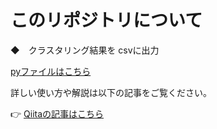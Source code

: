 # このリポジトリについて

◆　クラスタリング結果を csvに出力

[pyファイルはこちら](https://github.com/iwakazusuwa/Py_clustering)

詳しい使い方や解説は以下の記事をご覧ください。

👉 [Qiitaの記事はこちら](https://qiita.com/iwakazusuwa/items/15951976bf33dcfc5361)
